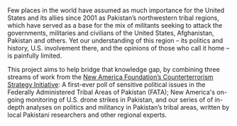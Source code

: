 Few places in the world have assumed as much importance for the United States and its allies since 2001 as Pakistan’s northwestern tribal regions, which have served as a base for the mix of militants seeking to attack the governments, militaries and civilians of the United States, Afghanistan, Pakistan and others. Yet our understanding of this region – its politics and history, U.S. involvement there, and the opinions of those who call it home – is painfully limited.

This project aims to help bridge that knowledge gap, by combining three streams of work from the [New America Foundation’s Counterterrorism Strategy Initiative](http://counterterrorism.newamerica.net): A first-ever poll of sensitive political issues in the Federally Administered Tribal Areas of Pakistan (FATA); New America's on-going monitoring of U.S. drone strikes in Pakistan, and our series of of in-depth analyses on politics and militancy in Pakistan’s tribal areas, written by local Pakistani researchers and other regional experts.